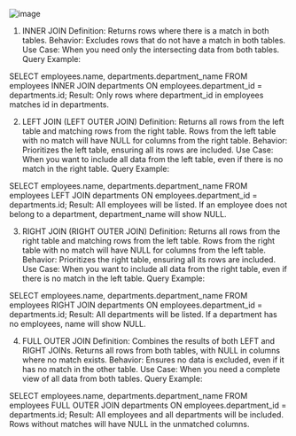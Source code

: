 ![image](https://github.com/user-attachments/assets/2b8f9650-cb44-4df3-9f8b-f68cf95ce710)

1. INNER JOIN
Definition: Returns rows where there is a match in both tables.
Behavior: Excludes rows that do not have a match in both tables.
Use Case: When you need only the intersecting data from both tables.
Query Example:

SELECT employees.name, departments.department_name
FROM employees
INNER JOIN departments
ON employees.department_id = departments.id;
Result: Only rows where department_id in employees matches id in departments.

2. LEFT JOIN (LEFT OUTER JOIN)
Definition: Returns all rows from the left table and matching rows from the right table. Rows from the left table with no match will have NULL for columns from the right table.
Behavior: Prioritizes the left table, ensuring all its rows are included.
Use Case: When you want to include all data from the left table, even if there is no match in the right table.
Query Example:

SELECT employees.name, departments.department_name
FROM employees
LEFT JOIN departments
ON employees.department_id = departments.id;
Result: All employees will be listed. If an employee does not belong to a department, department_name will show NULL.

3. RIGHT JOIN (RIGHT OUTER JOIN)
Definition: Returns all rows from the right table and matching rows from the left table. Rows from the right table with no match will have NULL for columns from the left table.
Behavior: Prioritizes the right table, ensuring all its rows are included.
Use Case: When you want to include all data from the right table, even if there is no match in the left table.
Query Example:

SELECT employees.name, departments.department_name
FROM employees
RIGHT JOIN departments
ON employees.department_id = departments.id;
Result: All departments will be listed. If a department has no employees, name will show NULL.

4. FULL OUTER JOIN
Definition: Combines the results of both LEFT and RIGHT JOINs. Returns all rows from both tables, with NULL in columns where no match exists.
Behavior: Ensures no data is excluded, even if it has no match in the other table.
Use Case: When you need a complete view of all data from both tables.
Query Example:

SELECT employees.name, departments.department_name
FROM employees
FULL OUTER JOIN departments
ON employees.department_id = departments.id;
Result: All employees and all departments will be included. Rows without matches will have NULL in the unmatched columns.


